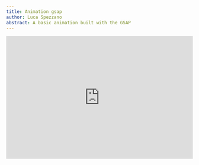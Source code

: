 ```yaml
---
title: Animation gsap
author: Luca Spezzano
abstract: A basic animation built with the GSAP
---
```

<iframe height="332" style="width: 100%;" scrolling="no" title="GSAP animation" src="https://codepen.io/93lucasp/embed/xBQGLv?height=332&theme-id=default&default-tab=result" frameborder="no" allowtransparency="true" allowfullscreen="true">

  See the Pen <a href='https://codepen.io/93lucasp/pen/xBQGLv'>GSAP animation</a> by Luca

  (<a href='https://codepen.io/93lucasp'>@93lucasp</a>) on <a href='https://codepen.io'>CodePen</a>.

</iframe>
